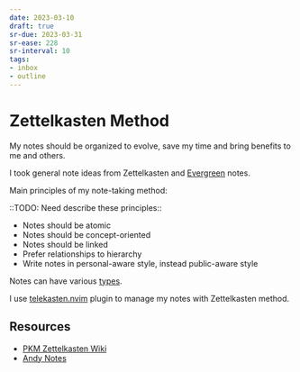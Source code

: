 ```yaml
---
date: 2023-03-10
draft: true
sr-due: 2023-03-31
sr-ease: 228
sr-interval: 10
tags:
- inbox
- outline
---
```


# Zettelkasten Method

My notes should be organized to evolve, save my time and bring benefits to me
and others.

I took general note ideas from Zettelkasten and
[Evergreen](https://notes.andymatuschak.org/About_these_notes) notes.

Main principles of my note-taking method:

::TODO: Need describe these principles::


- Notes should be atomic
- Notes should be concept-oriented
- Notes should be linked
- Prefer relationships to hierarchy
- Write notes in personal-aware style, instead public-aware style

Notes can have various [types](./notes%20types.md).

I use [telekasten.nvim](./telekasten.nvim.md) plugin to manage my notes with
Zettelkasten method.

## Resources


- [PKM Zettelkasten Wiki](https://zk.zettel.page/)
- [Andy Notes](https://notes.andymatuschak.org/About_these_notes)